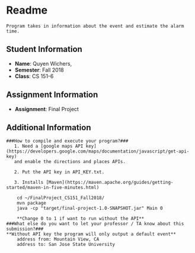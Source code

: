 # Readme
    Program takes in information about the event and estimate the alarm time.

## Student Information

- **Name**: Quyen Wichers,
- **Semester**: Fall 2018
- **Class**: CS 151-6

## Assignment Information
- **Assignment**: Final Project

## Additional Information

    ###How to compile and execute your program?###
       1. Need a [google maps API key](https://developers.google.com/maps/documentation/javascript/get-api-key)
       and enable the directions and places APIs.

       2. Put the API key in API_KEY.txt.

       3. Installs [Maven](https://maven.apache.org/guides/getting-started/maven-in-five-minutes.html)

        cd ~/FinalProject_CS151_Fall2018/
        mvn package
        java -cp "target/final-project-1.0-SNAPSHOT.jar" Main 0

        **Change 0 to 1 if want to run without the API**
    ###What else do you want to let your professor / TA know about this submission?###
    **Without API key the program will only output a default event**
        address from: Mountain View, CA
        address to: San Jose State University



